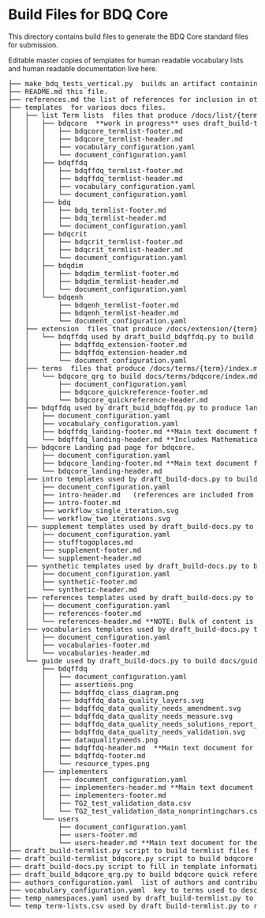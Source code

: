 # Build Files for BDQ Core
 
This directory contains build files to generate the BDQ Core standard files for submission.

Editable master copies of templates for human readable vocabulary lists and human readable documentation live here.

<pre>
├── make_bdq_tests_vertical.py  builds an artifact containing a list of tests, purpose unclear.
├── README.md this file.
├── references.md the list of references for inclusion in other files.
├── templates  for various docs files.
│   ├── list Term lists  files that produce /docs/list/{term}/index.md and /dist/{term}.xml files using draft_build-termlist.py
│   │   ├── bdqcore  **work in progress** uses draft_build-termlist_bdqcore.py for build
│   │   │   ├── bdqcore_termlist-footer.md  
│   │   │   ├── bdqcore_termlist-header.md
│   │   │   ├── vocabulary_configuration.yaml
│   │   │   └── document_configuration.yaml
│   │   ├── bdqffdq
│   │   │   ├── bdqffdq_termlist-footer.md
│   │   │   ├── bdqffdq_termlist-header.md
│   │   │   ├── vocabulary_configuration.yaml
│   │   │   └── document_configuration.yaml
│   │   ├── bdq
│   │   │   ├── bdq_termlist-footer.md
│   │   │   ├── bdq_termlist-header.md
│   │   │   └── document_configuration.yaml
│   │   ├── bdqcrit
│   │   │   ├── bdqcrit_termlist-footer.md
│   │   │   ├── bdqcrit_termlist-header.md
│   │   │   └── document_configuration.yaml
│   │   ├── bdqdim
│   │   │   ├── bdqdim_termlist-footer.md
│   │   │   ├── bdqdim_termlist-header.md
│   │   │   └── document_configuration.yaml
│   │   └── bdqenh
│   │       ├── bdqenh_termlist-footer.md
│   │       ├── bdqenh_termlist-header.md
│   │       └── document_configuration.yaml
│   ├── extension  files that produce /docs/extension/{term}/index.md vocabulary extension list files
│   │   └── bdqffdq used by draft_build_bdqffdq.py to build docs/extension/bdqffdq/index.md extension list with additional axioms
│   │       ├── bdqffdq_extension-footer.md
│   │       ├── bdqffdq_extension-header.md
│   │       └── document_configuration.yaml
│   ├── terms  files that produce /docs/terms/{term}/index.md 
│   │   └── bdqcore_qrg to build docs/terms/bdqcore/index.md quick reference guide using draft_build_bdqcore_qrg.py
│   │       ├── document_configuration.yaml
│   │       ├── bdqcore_quickreference-footer.md
│   │       └── bdqcore_quickreference-header.md
│   ├── bdqffdq used by draft_buid_bdqffdq.py to produce landing page for bdqffdq /docs/bdqffdq/index.md
│   │   ├── document_configuration.yaml
│   │   ├── vocabulary_configuration.yaml
│   │   ├── bdqffdq_landing-footer.md **Main text document for landing page**
│   │   └── bdqffdq_landing-header.md **Includes Mathematical Forumulation**
│   ├── bdqcore Landing pad page for bdqcore.
│   │   ├── document_configuration.yaml
│   │   ├── bdqcore_landing-footer.md **Main text document for landing page**
│   │   └── bdqcore_landing-header.md
│   ├── intro templates used by draft_build-docs.py to build docs/intro/
│   │   ├── document_configuration.yaml
│   │   ├── intro-header.md   (references are included from references.md above)
│   │   ├── intro-footer.md
│   │   ├── workflow_single_iteration.svg
│   │   └── workflow_two_iterations.svg
│   ├── supplement templates used by draft_build-docs.py to build docs/supplement/
│   │   ├── document_configuration.yaml
│   │   ├── stufftogoplaces.md
│   │   ├── supplement-footer.md
│   │   └── supplement-header.md
│   ├── synthetic templates used by draft_build-docs.py to build docs/synthetic/
│   │   ├── document_configuration.yaml
│   │   ├── synthetic-footer.md
│   │   └── synthetic-header.md
│   ├── references templates used by draft_build-docs.py to build docs/references/
│   │   ├── document_configuration.yaml
│   │   ├── references-footer.md
│   │   └── references-header.md **NOTE: Bulk of content is in build/references.md above**
│   ├── vocabularies templates used by draft_build-docs.py to build docs/vocabularies/
│   │   ├── document_configuration.yaml
│   │   ├── vocabularies-footer.md
│   │   └── vocabularies-header.md
│   └── guide used by draft_build-docs.py to build docs/guide/ pages
│       ├── bdqffdq
│       │   ├── document_configuration.yaml
│       │   ├── assertions.png
│       │   ├── bdqffdq_class_diagram.png
│       │   ├── bdqffdq_data_quality_layers.svg
│       │   ├── bdqffdq_data_quality_needs_amendment.svg
│       │   ├── bdqffdq_data_quality_needs_measure.svg
│       │   ├── bdqffdq_data_quality_needs_solutions_report_validation.svg
│       │   ├── bdqffdq_data_quality_needs_validation.svg
│       │   ├── dataqualityneeds.png
│       │   ├── bdqffdq-header.md  **Main text document for the bdqffdq guide**
│       │   ├── bdqffdq-footer.md
│       │   └── resource_types.png
│       ├── implementers
│       │   ├── document_configuration.yaml
│       │   ├── implementers-header.md **Main text document for the implementers guide**
│       │   ├── implementers-footer.md
│       │   ├── TG2_test_validation_data.csv
│       │   └── TG2_test_validation_data_nonprintingchars.csv
│       └── users
│           ├── document_configuration.yaml
│           ├── users-footer.md
│           └── users-header.md **Main text document for the users guide**
├── draft_build-termlist.py script to build termlist files for docs/list/ from templates (plus rdf for dist/), draft refers to this being to build a draft standard
├── draft_build-termlist_bdqcore.py script to build bdqcore termlist for docs/list/ from templates, needs more complete input list,  draft refers to this being to build a draft standard
├── draft_build-docs.py script to fill in template information and copy files that don't include terms from build/templates to docs/
├── draft_build_bdqcore_qrg.py to build bdqcore quick reference guide
├── authors_configuration.yaml  list of authors and contributors
├── vocabulary_configuration.yaml  key to terms used to describe terms in bdq, bdqdim, bdqenh, and bdqcrit.
├── temp_namespaces.yaml used by draft_build-termlist.py to replace a rs.tdwg.org resource unavailable for a draft standard
└── temp_term-lists.csv used by draft_build-termlist.py to replace a rs.tdwg.org resource unavailable for a draft standard
</pre>

